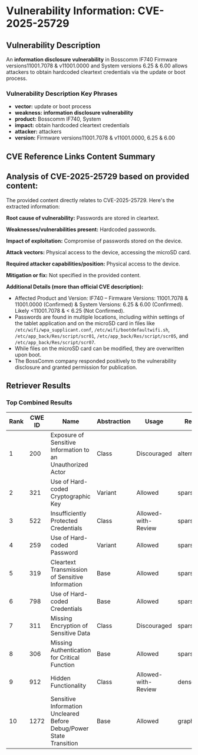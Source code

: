# Vulnerability Information: CVE-2025-25729

## Vulnerability Description
An **information disclosure vulnerability** in Bosscomm IF740 Firmware versions11001.7078 & v11001.0000 and System versions 6.25 & 6.00 allows attackers to obtain hardcoded cleartext credentials via the update or boot process.

### Vulnerability Description Key Phrases
- **vector:** update or boot process
- **weakness:** **information disclosure vulnerability**
- **product:** Bosscomm IF740, System
- **impact:** obtain hardcoded cleartext credentials
- **attacker:** attackers
- **version:** Firmware versions11001.7078 & v11001.0000, 6.25 & 6.00

## CVE Reference Links Content Summary
## Analysis of CVE-2025-25729 based on provided content:

The provided content directly relates to CVE-2025-25729. Here's the extracted information:

**Root cause of vulnerability:**
Passwords are stored in cleartext.

**Weaknesses/vulnerabilities present:**
Hardcoded passwords.

**Impact of exploitation:**
Compromise of passwords stored on the device.

**Attack vectors:**
Physical access to the device, accessing the microSD card.

**Required attacker capabilities/position:**
Physical access to the device.

**Mitigation or fix:**
Not specified in the provided content.

**Additional Details (more than official CVE description):**

*   Affected Product and Version: IF740 – Firmware Versions: 11001.7078 & 11001.0000 (Confirmed) & System Versions: 6.25 & 6.00 (Confirmed). Likely <11001.7078 & < 6.25 (Not Confirmed).
*   Passwords are found in multiple locations, including within settings of the tablet application and on the microSD card in files like `/etc/wifi/wpa_supplicant.conf`, `/etc/wifi/bootdefaultwifi.sh`, `/etc/app_back/Res/script/scr01`, `/etc/app_back/Res/script/scr05`, and `/etc/app_back/Res/script/scr07`.
*   While files on the microSD card can be modified, they are overwritten upon boot.
*   The BossComm company responded positively to the vulnerability disclosure and granted permission for publication.

## Retriever Results

### Top Combined Results

| Rank | CWE ID | Name | Abstraction | Usage  | Retrievers | Individual Scores |
|------|--------|------|-------------|-------|------------|-------------------|
| 1 | 200 | Exposure of Sensitive Information to an Unauthorized Actor | Class | Discouraged | alternate_terms | 0.800 |
| 2 | 321 | Use of Hard-coded Cryptographic Key | Variant | Allowed | sparse | 0.164 |
| 3 | 522 | Insufficiently Protected Credentials | Class | Allowed-with-Review | sparse | 0.158 |
| 4 | 259 | Use of Hard-coded Password | Variant | Allowed | sparse | 0.152 |
| 5 | 319 | Cleartext Transmission of Sensitive Information | Base | Allowed | sparse | 0.151 |
| 6 | 798 | Use of Hard-coded Credentials | Base | Allowed | sparse | 0.149 |
| 7 | 311 | Missing Encryption of Sensitive Data | Class | Discouraged | sparse | 0.146 |
| 8 | 306 | Missing Authentication for Critical Function | Base | Allowed | sparse | 0.146 |
| 9 | 912 | Hidden Functionality | Class | Allowed-with-Review | dense | 0.615 |
| 10 | 1272 | Sensitive Information Uncleared Before Debug/Power State Transition | Base | Allowed | graph | 0.002 |

